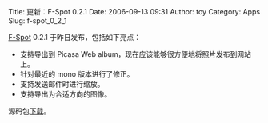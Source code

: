 Title: 更新：F-Spot 0.2.1
Date: 2006-09-13 09:31
Author: toy
Category: Apps
Slug: f-spot_0_2_1

[F-Spot](http://f-spot.org) 0.2.1 于昨日发布，包括如下亮点：

-   支持导出到 Picasa Web
    album，现在应该能够很方便地将照片发布到网站上。
-   针对最近的 mono 版本进行了修正。
-   支持发送邮件时进行缩放。
-   支持导出为合适方向的图像。

源码包[下载](http://ftp.gnome.org/Public/GNOME/sources/f-spot/0.2/f-spot-0.2.1.tar.bz2)。
